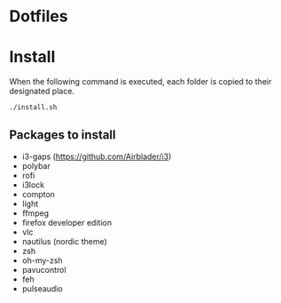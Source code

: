 # Dotfiles

# Install
When the following command is executed, each folder is copied to their designated place.
```zsh
./install.sh
```

## Packages to install
- i3-gaps (https://github.com/Airblader/i3)
- polybar
- rofi
- i3lock
- compton
- light
- ffmpeg
- firefox developer edition
- vlc
- nautilus (nordic theme)
- zsh
- oh-my-zsh
- pavucontrol
- feh
- pulseaudio

